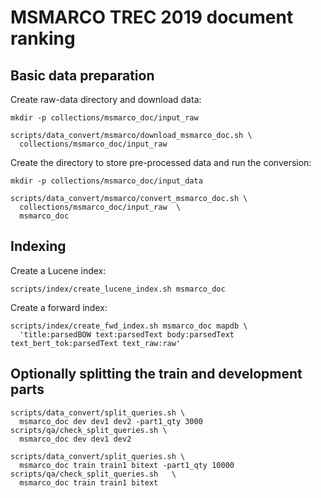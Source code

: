 # MSMARCO TREC 2019 document ranking
## Basic data preparation
Create raw-data directory and download data:
```
mkdir -p collections/msmarco_doc/input_raw

scripts/data_convert/msmarco/download_msmarco_doc.sh \
  collections/msmarco_doc/input_raw
```
Create the directory to store pre-processed data and run the conversion:
```
mkdir -p collections/msmarco_doc/input_data 

scripts/data_convert/msmarco/convert_msmarco_doc.sh \
  collections/msmarco_doc/input_raw  \
  msmarco_doc
```


## Indexing
Create a Lucene index:
```
scripts/index/create_lucene_index.sh msmarco_doc
```

Create a forward index:
```
scripts/index/create_fwd_index.sh msmarco_doc mapdb \
  'title:parsedBOW text:parsedText body:parsedText text_bert_tok:parsedText text_raw:raw'
```
 ## Optionally splitting the train and development parts
```
scripts/data_convert/split_queries.sh \
  msmarco_doc dev dev1 dev2 -part1_qty 3000
scripts/qa/check_split_queries.sh \
  msmarco_doc dev dev1 dev2

scripts/data_convert/split_queries.sh \
  msmarco_doc train train1 bitext -part1_qty 10000
scripts/qa/check_split_queries.sh   \
  msmarco_doc train train1 bitext
```
